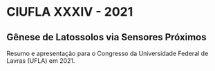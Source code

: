# CIUFLA XXXIV - 2021

## Gênese de Latossolos via Sensores Próximos

Resumo e apresentação para o Congresso da Universidade Federal de Lavras (UFLA)
em 2021.
